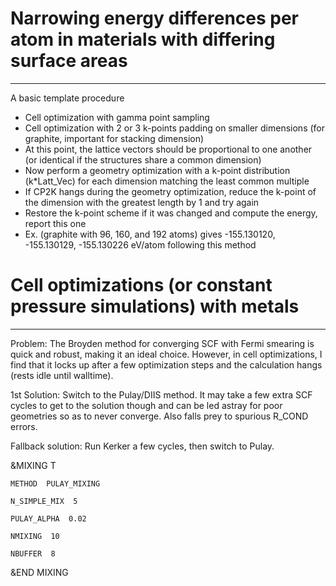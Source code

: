 # Narrowing energy differences per atom in materials with differing surface areas
-----

A basic template procedure
- Cell optimization with gamma point sampling
- Cell optimization with 2 or 3 k-points padding on smaller dimensions (for graphite, important for stacking dimension)
- At this point, the lattice vectors should be proportional to one another (or identical if the structures share a common dimension)
- Now perform a geometry optimization with a k-point distribution (k*Latt_Vec) for each dimension matching the least common multiple
- If CP2K hangs during the geometry optimization, reduce the k-point of the dimension with the greatest length by 1 and try again
- Restore the k-point scheme if it was changed and compute the energy, report this one
- Ex. (graphite with 96, 160, and 192 atoms) gives -155.130120, -155.130129, -155.130226 eV/atom following this method

# Cell optimizations (or constant pressure simulations) with metals
-----

Problem: The Broyden method for converging SCF with Fermi smearing is quick and robust, making it an ideal choice. However,
in cell optimizations, I find that it locks up after a few optimization steps and the calculation hangs (rests idle until walltime).

1st Solution: Switch to the Pulay/DIIS method. It may take a few extra SCF cycles to get to the solution though and can be led
astray for poor geometries so as to never converge. Also falls prey to spurious R_COND errors.

Fallback solution: Run Kerker a few cycles, then switch to Pulay.

   &MIXING  T

    METHOD  PULAY_MIXING

    N_SIMPLE_MIX  5

    PULAY_ALPHA  0.02

    NMIXING  10

    NBUFFER  8

   &END MIXING

